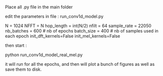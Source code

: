 Place all .py file in the main folder 

edit the parameters in file :       run_conv1d_model.py

N = 1024
NFFT = N
hop_length = int(N/2)
nfilt = 64
sample_rate = 22050
nb_batches = 600         # nb of epochs
batch_size = 400         # nb of samples used in each epoch
init_dft_kernels=False
init_mel_kernels=False


then start : 

python run_conv1d_model_real_mel.py


it will run for all the epochs, and then will plot a bunch of figures as well as save them to disk.



